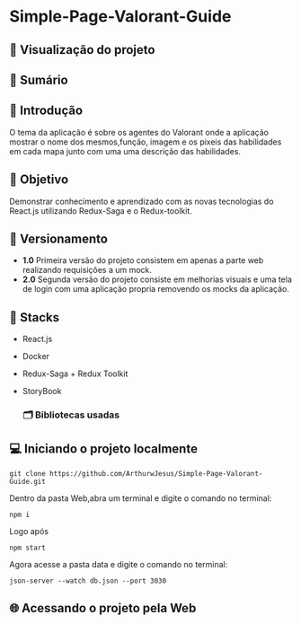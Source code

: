 # Simple-Page-Valorant-Guide

## :eyes: Visualização do projeto

## :mag_right:	Sumário

## :open_book: Introdução

O tema da aplicação é sobre os agentes do Valorant onde a aplicação mostrar o nome dos mesmos,função, imagem e os pixeis das habilidades em cada mapa junto com uma uma descrição das habilidades.

## :dart: Objetivo

Demonstrar conhecimento e aprendizado com as novas tecnologias do React.js utilizando Redux-Saga e o Redux-toolkit.

## :scroll:	Versionamento

- **1.0** Primeira versão do projeto consistem em apenas a parte web realizando requisições a um mock.
- **2.0** Segunda versão do projeto consiste em melhorias visuais e uma tela de login com uma aplicação propria removendo os mocks da aplicação.

## :open_file_folder:	 Stacks

- React.js
- Docker
- Redux-Saga + Redux Toolkit
- StoryBook
  
  ### :card_index_dividers:	 Bibliotecas usadas
  

## :computer:	Iniciando o projeto localmente


```
git clone https://github.com/ArthurwJesus/Simple-Page-Valorant-Guide.git
```

Dentro da pasta Web,abra um terminal e digite o comando no terminal:

```
npm i
```

Logo após

```
npm start
```

Agora acesse a pasta data e digite o comando no terminal:


```
json-server --watch db.json --port 3030
```

## :globe_with_meridians:	Acessando o projeto pela Web
